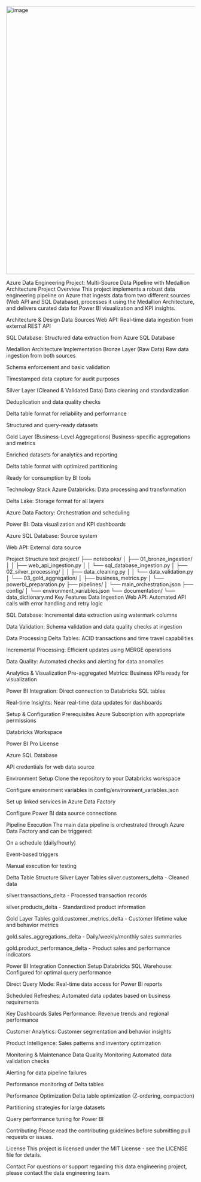 <img width="1511" height="717" alt="image" src="https://github.com/user-attachments/assets/87b10ee4-ea7a-4142-8a12-2f3476fcdbb0" />

Azure Data Engineering Project: Multi-Source Data Pipeline with Medallion Architecture
Project Overview
This project implements a robust data engineering pipeline on Azure that ingests data from two different sources (Web API and SQL Database), processes it using the Medallion Architecture, and delivers curated data for Power BI visualization and KPI insights.

Architecture & Design
Data Sources
Web API: Real-time data ingestion from external REST API

SQL Database: Structured data extraction from Azure SQL Database

Medallion Architecture Implementation
Bronze Layer (Raw Data)
Raw data ingestion from both sources

Schema enforcement and basic validation

Timestamped data capture for audit purposes

Silver Layer (Cleaned & Validated Data)
Data cleaning and standardization

Deduplication and data quality checks

Delta table format for reliability and performance

Structured and query-ready datasets

Gold Layer (Business-Level Aggregations)
Business-specific aggregations and metrics

Enriched datasets for analytics and reporting

Delta table format with optimized partitioning

Ready for consumption by BI tools

Technology Stack
Azure Databricks: Data processing and transformation

Delta Lake: Storage format for all layers

Azure Data Factory: Orchestration and scheduling

Power BI: Data visualization and KPI dashboards

Azure SQL Database: Source system

Web API: External data source

Project Structure
text
project/
├── notebooks/
│   ├── 01_bronze_ingestion/
│   │   ├── web_api_ingestion.py
│   │   └── sql_database_ingestion.py
│   ├── 02_silver_processing/
│   │   ├── data_cleaning.py
│   │   └── data_validation.py
│   └── 03_gold_aggregation/
│       ├── business_metrics.py
│       └── powerbi_preparation.py
├── pipelines/
│   └── main_orchestration.json
├── config/
│   └── environment_variables.json
└── documentation/
    └── data_dictionary.md
Key Features
Data Ingestion
Web API: Automated API calls with error handling and retry logic

SQL Database: Incremental data extraction using watermark columns

Data Validation: Schema validation and data quality checks at ingestion

Data Processing
Delta Tables: ACID transactions and time travel capabilities

Incremental Processing: Efficient updates using MERGE operations

Data Quality: Automated checks and alerting for data anomalies

Analytics & Visualization
Pre-aggregated Metrics: Business KPIs ready for visualization

Power BI Integration: Direct connection to Databricks SQL tables

Real-time Insights: Near real-time data updates for dashboards

Setup & Configuration
Prerequisites
Azure Subscription with appropriate permissions

Databricks Workspace

Power BI Pro License

Azure SQL Database

API credentials for web data source

Environment Setup
Clone the repository to your Databricks workspace

Configure environment variables in config/environment_variables.json

Set up linked services in Azure Data Factory

Configure Power BI data source connections

Pipeline Execution
The main data pipeline is orchestrated through Azure Data Factory and can be triggered:

On a schedule (daily/hourly)

Event-based triggers

Manual execution for testing

Delta Table Structure
Silver Layer Tables
silver.customers_delta - Cleaned data

silver.transactions_delta - Processed transaction records

silver.products_delta - Standardized product information

Gold Layer Tables
gold.customer_metrics_delta - Customer lifetime value and behavior metrics

gold.sales_aggregations_delta - Daily/weekly/monthly sales summaries

gold.product_performance_delta - Product sales and performance indicators

Power BI Integration
Connection Setup
Databricks SQL Warehouse: Configured for optimal query performance

Direct Query Mode: Real-time data access for Power BI reports

Scheduled Refreshes: Automated data updates based on business requirements

Key Dashboards
Sales Performance: Revenue trends and regional performance

Customer Analytics: Customer segmentation and behavior insights

Product Intelligence: Sales patterns and inventory optimization

Monitoring & Maintenance
Data Quality Monitoring
Automated data validation checks

Alerting for data pipeline failures

Performance monitoring of Delta tables

Performance Optimization
Delta table optimization (Z-ordering, compaction)

Partitioning strategies for large datasets

Query performance tuning for Power BI

Contributing
Please read the contributing guidelines before submitting pull requests or issues.

License
This project is licensed under the MIT License - see the LICENSE file for details.

Contact
For questions or support regarding this data engineering project, please contact the data engineering team.
